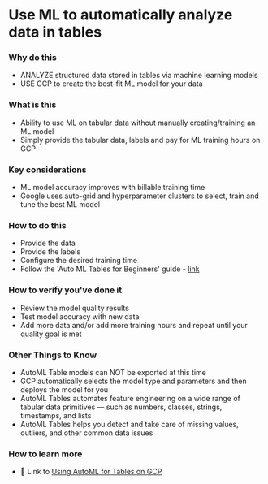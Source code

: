 # Use ML to automatically analyze data in tables

### Why do this
 - ANALYZE structured data stored in tables via machine learning models
 - USE GCP to create the best-fit ML model for your data

### What is this
 - Ability to use ML on tabular data without manually creating/training an ML model
 - Simply provide the tabular data, labels and pay for ML training hours on GCP

### Key considerations
 - ML model accuracy improves with billable training time
 - Google uses auto-grid and hyperparameter clusters to select, train and tune the best ML model 

### How to do this
 - Provide the data
 - Provide the labels
 - Configure the desired training time
 - Follow the 'Auto ML Tables for Beginners' guide - [link](https://cloud.google.com/automl-tables/docs/beginners-guide)

### How to verify you've done it
 - Review the model quality results
 - Test model accuracy with new data
 - Add more data and/or add more training hours and repeat until your quality goal is met

### Other Things to Know
 - AutoML Table models can NOT be exported at this time
 - GCP automatically selects the model type and parameters and then deploys the model for you
 - AutoML Tables automates feature engineering on a wide range of tabular data primitives — such as numbers, classes, strings, timestamps, and lists 
 - AutoML Tables helps you detect and take care of missing values, outliers, and other common data issues

### How to learn more
 - 📘 Link to [Using AutoML for Tables on GCP](https://cloud.google.com/automl-tables/)